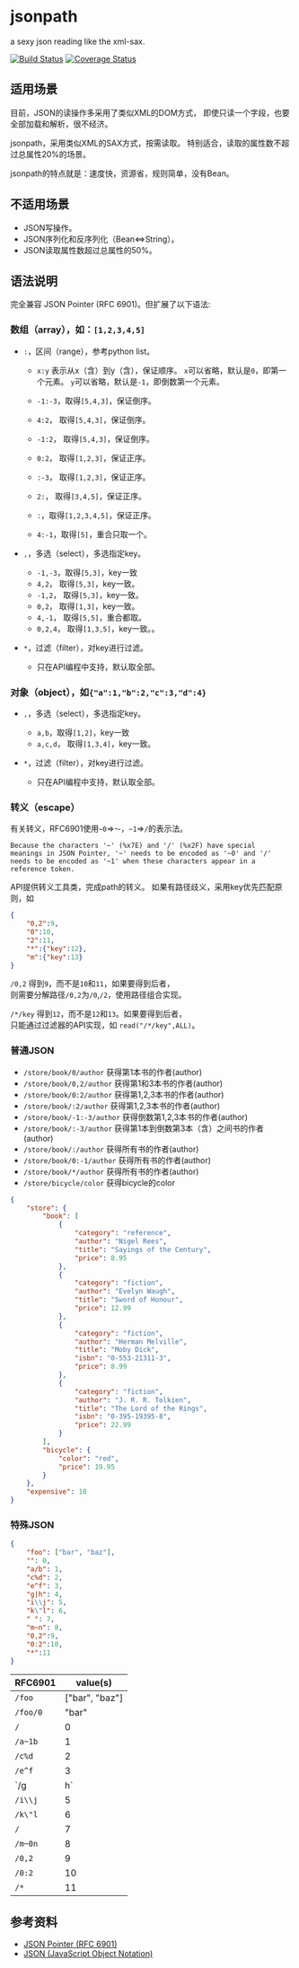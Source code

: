 # jsonpath

a sexy json reading like the xml-sax.

[![Build Status](https://travis-ci.org/leonchen83/jsonpath.svg?branch=master)](https://travis-ci.org/leonchen83/jsonpath)
[![Coverage Status](https://coveralls.io/repos/leonchen83/jsonpath/badge.svg?branch=master)](https://coveralls.io/r/leonchen83/jsonpath?branch=master)

## 适用场景

目前，JSON的读操作多采用了类似XML的DOM方式，
即使只读一个字段，也要全部加载和解析，很不经济。

jsonpath，采用类似XML的SAX方式，按需读取。
特别适合，读取的属性数不超过总属性20%的场景。

jsonpath的特点就是：速度快，资源省，规则简单，没有Bean。

## 不适用场景

  * JSON写操作。
  * JSON序列化和反序列化（Bean<=>String）。
  * JSON读取属性数超过总属性的50%。

## 语法说明

完全兼容 JSON Pointer (RFC 6901)。但扩展了以下语法:

### 数组（array），如：`[1,2,3,4,5]`

  * `:`，区间（range），参考python list。

    - `x:y` 表示从x（含）到y（含），保证顺序。
      `x`可以省略，默认是`0`，即第一个元素。
      `y`可以省略，默认是`-1`，即倒数第一个元素。

    - `-1:-3`，取得`[5,4,3]`，保证倒序。
    - `4:2`，  取得`[5,4,3]`，保证倒序。
    - `-1:2`， 取得`[5,4,3]`，保证倒序。
    - `0:2`，  取得`[1,2,3]`，保证正序。
    - `:-3`，  取得`[1,2,3]`，保证正序。
    - `2:`，   取得`[3,4,5]`，保证正序。
    - `:`，取得`[1,2,3,4,5]`，保证正序。
    - `4:-1`，取得`[5]`，重合只取一个。


  * `,`，多选（select），多选指定key。
    - `-1,-3`，取得`[5,3]`，key一致
    - `4,2`，  取得`[5,3]`，key一致。
    - `-1,2`， 取得`[5,3]`，key一致。
    - `0,2`，  取得`[1,3]`，key一致。
    - `4,-1`， 取得`[5,5]`，重合都取。
    - `0,2,4`， 取得`[1,3,5]`，key一致。。


  * `*`，过滤（filter），对key进行过滤。
    - 只在API编程中支持，默认取全部。

### 对象（object），如`{"a":1,"b":2,"c":3,"d":4}`

  * `,`，多选（select），多选指定key。
    - `a,b`，取得`[1,2]`，key一致
    - `a,c,d`，  取得`[1,3,4]`，key一致。

  * `*`，过滤（filter），对key进行过滤。
    - 只在API编程中支持，默认取全部。

### 转义（escape）

有关转义，RFC6901使用`~0`=>`～`，`~1`=>`/`的表示法。

    Because the characters '~' (%x7E) and '/' (%x2F) have special
    meanings in JSON Pointer, '~' needs to be encoded as '~0' and '/'
    needs to be encoded as '~1' when these characters appear in a
    reference token.

API提供转义工具类，完成path的转义。
如果有路径歧义，采用key优先匹配原则，如

``` json
{
    "0,2":9,
    "0":10,
    "2":11,
    "*":{"key":12},
    "m":{"key":13}
}
```
`/0,2` 得到`9`，而不是`10`和`11`，如果要得到后者，  
则需要分解路径`/0,2`为`/0`,`/2`，使用路径组合实现。

`/*/key` 得到`12`，而不是`12`和`13`。如果要得到后者，  
只能通过过滤器的API实现，如 `read("/*/key",ALL)`。


### 普通JSON

  * `/store/book/0/author` 获得第1本书的作者(author)  
  * `/store/book/0,2/author` 获得第1和3本书的作者(author) 
  * `/store/book/0:2/author` 获得第1,2,3本书的作者(author) 
  * `/store/book/:2/author`  获得第1,2,3本书的作者(author) 
  * `/store/book/-1:-3/author` 获得倒数第1,2,3本书的作者(author) 
  * `/store/book/:-3/author` 获得第1本到倒数第3本（含）之间书的作者(author) 
  * `/store/book/:/author`    获得所有书的作者(author)
  * `/store/book/0:-1/author` 获得所有书的作者(author)
  * `/store/book/*/author`    获得所有书的作者(author)
  * `/store/bicycle/color` 获得bicycle的color

``` json
{
    "store": {
        "book": [
            {
                "category": "reference",
                "author": "Nigel Rees",
                "title": "Sayings of the Century",
                "price": 8.95
            },
            {
                "category": "fiction",
                "author": "Evelyn Waugh",
                "title": "Sword of Honour",
                "price": 12.99
            },
            {
                "category": "fiction",
                "author": "Herman Melville",
                "title": "Moby Dick",
                "isbn": "0-553-21311-3",
                "price": 8.99
            },
            {
                "category": "fiction",
                "author": "J. R. R. Tolkien",
                "title": "The Lord of the Rings",
                "isbn": "0-395-19395-8",
                "price": 22.99
            }
        ],
        "bicycle": {
            "color": "red",
            "price": 19.95
        }
    },
    "expensive": 10
}
```

### 特殊JSON

``` json
{
    "foo": ["bar", "baz"],
    "": 0,
    "a/b": 1,
    "c%d": 2,
    "e^f": 3,
    "g|h": 4,
    "i\\j": 5,
    "k\"l": 6,
    " ": 7,
    "m~n": 8,
    "0,2":9,
    "0:2":10,
    "*":11
}
```

 RFC6901 | value(s)
---------|---------
`/foo`   |["bar", "baz"]
`/foo/0` |"bar"
`/`      |0
`/a~1b`  |1
`/c%d`   |2
`/e^f`   |3
`/g|h`   |4
`/i\\j`  |5
`/k\"l`  |6
`/ `     |7
`/m~0n`  |8
`/0,2`   |9
`/0:2`   |10
`/*`     |11

## 参考资料

  * [JSON Pointer (RFC 6901)](http://tools.ietf.org/html/rfc6901)
  * [JSON (JavaScript Object Notation)](http://json.org/)
